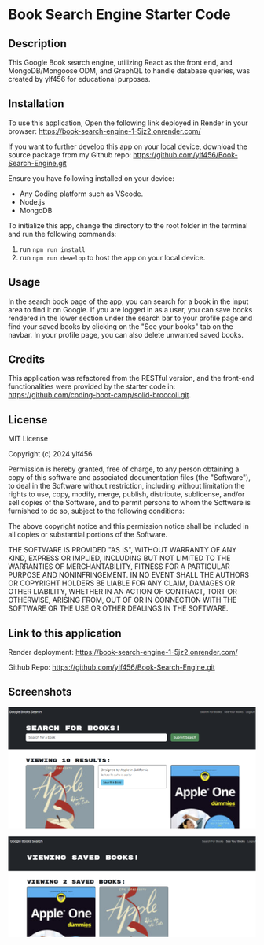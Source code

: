 # Book Search Engine Starter Code

## Description

This Google Book search engine, utilizing React as the front end, and MongoDB/Mongoose ODM, and GraphQL to handle database queries, was created by ylf456 for educational purposes.

## Installation

To use this application, Open the following link deployed in Render in your browser: https://book-search-engine-1-5jz2.onrender.com/

If you want to further develop this app on your local device, download the source package from my Github repo: https://github.com/ylf456/Book-Search-Engine.git 

Ensure you have following installed on your device:
- Any Coding platform such as VScode.
- Node.js
- MongoDB

To initialize this app, change the directory to the root folder in the terminal and run the following commands:
1. run `npm run install` 
2. run `npm run develop`
to host the app on your local device. 

## Usage

In the search book page of the app, you can search for a book in the input area to find it on Google. If you are logged in as a user, you can save books rendered in the lower section under the search bar to your profile page and find your saved books by clicking on the "See your books" tab on the navbar. In your profile page, you can also delete unwanted saved books.

## Credits

This application was refactored from the RESTful version, and the front-end functionalities were provided by the starter code in:  https://github.com/coding-boot-camp/solid-broccoli.git.

## License

MIT License

Copyright (c) 2024 ylf456

Permission is hereby granted, free of charge, to any person obtaining a copy
of this software and associated documentation files (the "Software"), to deal
in the Software without restriction, including without limitation the rights
to use, copy, modify, merge, publish, distribute, sublicense, and/or sell
copies of the Software, and to permit persons to whom the Software is
furnished to do so, subject to the following conditions:

The above copyright notice and this permission notice shall be included in all
copies or substantial portions of the Software.

THE SOFTWARE IS PROVIDED "AS IS", WITHOUT WARRANTY OF ANY KIND, EXPRESS OR
IMPLIED, INCLUDING BUT NOT LIMITED TO THE WARRANTIES OF MERCHANTABILITY,
FITNESS FOR A PARTICULAR PURPOSE AND NONINFRINGEMENT. IN NO EVENT SHALL THE
AUTHORS OR COPYRIGHT HOLDERS BE LIABLE FOR ANY CLAIM, DAMAGES OR OTHER
LIABILITY, WHETHER IN AN ACTION OF CONTRACT, TORT OR OTHERWISE, ARISING FROM,
OUT OF OR IN CONNECTION WITH THE SOFTWARE OR THE USE OR OTHER DEALINGS IN THE
SOFTWARE.

## Link to this application

Render deployment: https://book-search-engine-1-5jz2.onrender.com/

Github Repo: https://github.com/ylf456/Book-Search-Engine.git 

## Screenshots

![A Screenshot when in search page](./public/assets/images/screenshot1.png)

![A Screenshot when in saved books page](./public/assets/images/screenshot2.png)